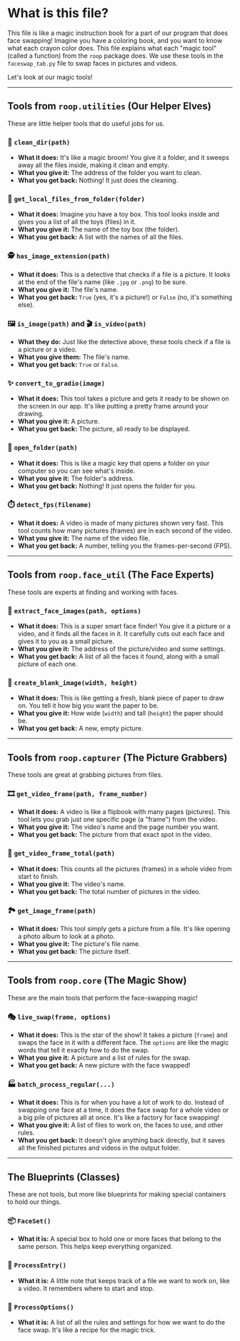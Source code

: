 
# What is this file?

This file is like a magic instruction book for a part of our program that does face swapping! 
Imagine you have a coloring book, and you want to know what each crayon color does. This file explains what each "magic tool" (called a function) from the `roop` package does. We use these tools in the `faceswap_tab.py` file to swap faces in pictures and videos.

Let's look at our magic tools!

---

## Tools from `roop.utilities` (Our Helper Elves)

These are little helper tools that do useful jobs for us.

### 🧹 `clean_dir(path)`
- **What it does:** It's like a magic broom! You give it a folder, and it sweeps away all the files inside, making it clean and empty.
- **What you give it:** The address of the folder you want to clean.
- **What you get back:** Nothing! It just does the cleaning.

### 📂 `get_local_files_from_folder(folder)`
- **What it does:** Imagine you have a toy box. This tool looks inside and gives you a list of all the toys (files) in it.
- **What you give it:** The name of the toy box (the folder).
- **What you get back:** A list with the names of all the files.

### 🕵️ `has_image_extension(path)`
- **What it does:** This is a detective that checks if a file is a picture. It looks at the end of the file's name (like `.jpg` or `.png`) to be sure.
- **What you give it:** The file's name.
- **What you get back:** `True` (yes, it's a picture!) or `False` (no, it's something else).

### 🖼️ `is_image(path)` and 🎬 `is_video(path)`
- **What they do:** Just like the detective above, these tools check if a file is a picture or a video.
- **What you give them:** The file's name.
- **What you get back:** `True` or `False`.

### ✨ `convert_to_gradio(image)`
- **What it does:** This tool takes a picture and gets it ready to be shown on the screen in our app. It's like putting a pretty frame around your drawing.
- **What you give it:** A picture.
- **What you get back:** The picture, all ready to be displayed.

### 🚪 `open_folder(path)`
- **What it does:** This is like a magic key that opens a folder on your computer so you can see what's inside.
- **What you give it:** The folder's address.
- **What you get back:** Nothing! It just opens the folder for you.

### ⏱️ `detect_fps(filename)`
- **What it does:** A video is made of many pictures shown very fast. This tool counts how many pictures (frames) are in each second of the video.
- **What you give it:** The name of the video file.
- **What you get back:** A number, telling you the frames-per-second (FPS).

---

## Tools from `roop.face_util` (The Face Experts)

These tools are experts at finding and working with faces.

### 🧐 `extract_face_images(path, options)`
- **What it does:** This is a super smart face finder! You give it a picture or a video, and it finds all the faces in it. It carefully cuts out each face and gives it to you as a small picture.
- **What you give it:** The address of the picture/video and some settings.
- **What you get back:** A list of all the faces it found, along with a small picture of each one.

### 📄 `create_blank_image(width, height)`
- **What it does:** This is like getting a fresh, blank piece of paper to draw on. You tell it how big you want the paper to be.
- **What you give it:** How wide (`width`) and tall (`height`) the paper should be.
- **What you get back:** A new, empty picture.

---

## Tools from `roop.capturer` (The Picture Grabbers)

These tools are great at grabbing pictures from files.

### 🎞️ `get_video_frame(path, frame_number)`
- **What it does:** A video is like a flipbook with many pages (pictures). This tool lets you grab just one specific page (a "frame") from the video.
- **What you give it:** The video's name and the page number you want.
- **What you get back:** The picture from that exact spot in the video.

### 🔢 `get_video_frame_total(path)`
- **What it does:** This counts all the pictures (frames) in a whole video from start to finish.
- **What you give it:** The video's name.
- **What you get back:** The total number of pictures in the video.

### 🏞️ `get_image_frame(path)`
- **What it does:** This tool simply gets a picture from a file. It's like opening a photo album to look at a photo.
- **What you give it:** The picture's file name.
- **What you get back:** The picture itself.

---

## Tools from `roop.core` (The Magic Show)

These are the main tools that perform the face-swapping magic!

### 🎭 `live_swap(frame, options)`
- **What it does:** This is the star of the show! It takes a picture (`frame`) and swaps the face in it with a different face. The `options` are like the magic words that tell it exactly how to do the swap.
- **What you give it:** A picture and a list of rules for the swap.
- **What you get back:** A new picture with the face swapped!

### 🏭 `batch_process_regular(...)`
- **What it does:** This is for when you have a lot of work to do. Instead of swapping one face at a time, it does the face swap for a whole video or a big pile of pictures all at once. It's like a factory for face swapping!
- **What you give it:** A list of files to work on, the faces to use, and other rules.
- **What you get back:** It doesn't give anything back directly, but it saves all the finished pictures and videos in the output folder.

---

## The Blueprints (Classes)

These are not tools, but more like blueprints for making special containers to hold our things.

### 📦 `FaceSet()`
- **What it is:** A special box to hold one or more faces that belong to the same person. This helps keep everything organized.

### 📝 `ProcessEntry()`
- **What it is:** A little note that keeps track of a file we want to work on, like a video. It remembers where to start and stop.

### 📜 `ProcessOptions()`
- **What it is:** A list of all the rules and settings for how we want to do the face swap. It's like a recipe for the magic trick.
